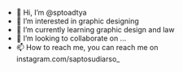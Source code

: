 - 👋 Hi, I’m @sptoadtya
- 👀 I’m interested in graphic designing
- 🌱 I’m currently learning graphic design and law
- 💞️ I’m looking to collaborate on ...
- 📫 How to reach me, you can reach me on instagram.com/saptosudiarso_

<!---
sptoadtya/sptoadtya is a ✨ special ✨ repository because its `README.md` (this file) appears on your GitHub profile.
You can click the Preview link to take a look at your changes.
--->
